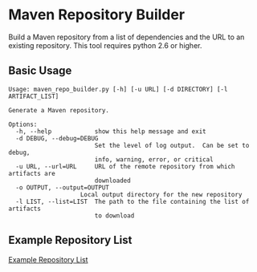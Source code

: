 Maven Repository Builder
========================

Build a Maven repository from a list of dependencies and the URL to an existing repository.
This tool requires python 2.6 or higher.

Basic Usage
-----------

    Usage: maven_repo_builder.py [-h] [-u URL] [-d DIRECTORY] [-l ARTIFACT_LIST]

    Generate a Maven repository.

    Options:
      -h, --help            show this help message and exit
      -d DEBUG, --debug=DEBUG
                            Set the level of log output.  Can be set to debug,
                            info, warning, error, or critical
      -u URL, --url=URL     URL of the remote repository from which artifacts are
                            downloaded
      -o OUTPUT, --output=OUTPUT
                        Local output directory for the new repository
      -l LIST, --list=LIST  The path to the file containing the list of artifacts
                            to download

Example Repository List
-----------------------
[Example Repository List](https://github.com/jboss-eap/maven-repository-builder/blob/master/example-config/artifact-list.txt)

